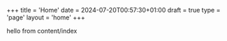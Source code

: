 +++
title = 'Home'
date = 2024-07-20T00:57:30+01:00
draft = true
type = 'page'
layout = 'home'
+++

hello from content/index
